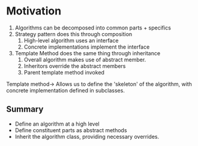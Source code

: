 # Motivation
1. Algorithms can be decomposed into common parts + specifics
2. Strategy pattern does this through composition
   1. High-level algorithm uses an interface
   2. Concrete implementations implement the interface
3. Template Method does the same thing through inheritance
   1. Overall algorithm makes use of abstract member.
   2. Inheritors override the abstract members
   3. Parent template method invoked

Template method-> Allows us to define the 'skeleton' of the algorithm, with concrete implementation defined in subclasses. 

## Summary

- Define an algorithm at a high level
- Define constituent parts as abstract methods
- Inherit the algorithm class, providing necessary overrides.

